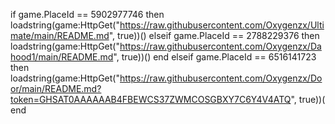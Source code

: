 if game.PlaceId == 5902977746 then
    loadstring(game:HttpGet("https://raw.githubusercontent.com/Oxygenzx/Ultimate/main/README.md", true))()
   elseif game.PlaceId == 2788229376 then
    loadstring(game:HttpGet("https://raw.githubusercontent.com/Oxygenzx/Dahood1/main/README.md", true))()
   end
elseif game.PlaceId == 6516141723 then
    loadstring(game:HttpGet("https://raw.githubusercontent.com/Oxygenzx/Door/main/README.md?token=GHSAT0AAAAAAB4FBEWCS37ZWMCOSGBXY7C6Y4V4ATQ", true))(
   end
